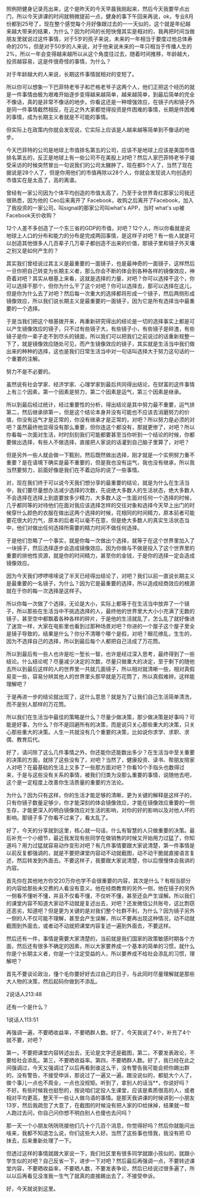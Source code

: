 照例把健身记录亮出来，这个是昨天的今天早晨我刚起来，然后今天我要早点出门，所以今天讲课的时间就稍微提前一点，健身的事下午回来再说，ok，专业8月份都到25号了，现在整个感觉每个月好像跟过去的一一天似的，这个就是年纪越来越大带来的结果，为什么？因为时间的长短快慢其实是相对的，我再把时间当做朋友里就说过这件事情，对于5岁的孩子来说，未来的一年相当于要度过他总体寿命的20%，但是对于50岁的人来说，对于他来说未来的一年只相当于传播人生的2%，所以一年会变得越来越所以从这个角度往过去，随着时间推移，年龄越大，投资越容易，这是件很奇怪的事情，为什么？

对于年龄越大的人来说，长期这件事情就相对的变短了。

所以你可以想象一下巴菲特老爷子和芒格老爷子这两个人，他们正把这个经历的就是一件事情由极为艰难开始逐步变得越来越简单，越来越简单，到最后简单的完全不像话，真的是非常不像话的地步。你看这还是一种增强效应，在镜子内和镜子外是同一件事情截然相反，在近之外大家都觉得投资是件困难的事情，长期是件困难的事情，成为长期主义者就是不可能的事情。

但实际上在政策内你就会发现说，它实际上应该是人越来越等简单到不像话的地步。

今天巴菲特的公司是地球上市值排名第五的公司，应该不是地球上应该是美国市值排名第五的，反正是地球上有一些公司不在美股上对吧？然后人家巴菲特老爷子接受采访的时候突然冒出一句说我们的公司太臃肿了，现在都5个人了，当然了现在据说是28个人了，但是你用他们的市值再除以28个人，你就会发现说人均创造的市值实在是太高了，高的离谱。

曾经有一家公司因为个体平均创造的市值太高了，乃至于全世界青红那家公司我还很熟悉，因为他的 Ceo后来离开了 Facebook，收购之后离开了Facebook，加入了我投资的一家公司，叫signal的那家公司叫what's APP，当时 what's up被Facebook天价收购？

12个人差不多创造了一个东三省的GDP的市值，对吧？12个人，所以你看就是说地球上人口的分布和能力的分布是完成两回事情，是这样子对吧？有一些人就是可以创造其他很多人几百辈子几万辈子都创造不出来的价值，那镜子里和镜子外天壤之别又是如何产生的？

其实我们曾经说过其主义是最重要的一面镜子，也是最神奇的一面镜子，这样然后一旦你把自己转变为长期主义者，那么你会不断的体会到各种各样的镜像效应，神奇着对吧？其实从根基上来看，这就是选择的力量，对吧？你可以选择干这个，你可以选择干那个，但你为什么干了这个对吧？你可以选择去，那可以选择在这儿，但是你为什么去了对吧？然后每一次重大的选择都将形成一个镜子，然后两侧形成镜像效应，所以我们说长期主义是最重要的一面镜子，因为它是所有选择当中最重要的一个选择。

于是当我们把这个根基拨开来，再重新研究得出的结论是一切的选择事实上都是可以产生镜像效应的镜子，只不过有些镜子大，有些镜子小，有些镜子是碎渣，有些镜子是你一辈子走不到尽头的镜面，所以我们可以把我们之前说过的话重新规整一下了，就是镜像效应随处可见，而产生镜像效应的镜子，其实就是生活当中我们做出来的种种的选择，这也是我们日常生活当中对一句话叫选择大于努力这句话的一个重要的注解。

努力不是不必要的。

虽然说有社会学家、经济学家、心理学家到最后共同得出结论，在财富的这件事情上有三个因素，第一个因素是努力，第二个因素是运气，第三个因素是继承。

所以到最后经过统计，经过重要性的分析，得出结论是其中努力最不重要，运气排第二，然后继承排第一，但是这个结论本身并没有可能也不应该去消磨努力的价值，你没有运气才是正常的，你没有继承才是正常的，对吧？所以努力是必须的对吧？虽然最终他显得没有那么重要，但你连这个都没有，那就更惨了，对吧？所以你看每一次面对生活，时时刻刻我们可能都要甚至当你听到一个结论的时候，你都要做出选择，有些人不做选择，直接把人家说的话灌到自己脑子里算了，对吧？

但是另外一些人就会做一下甄别，然后既然做出选择，刚才就是一个实例努力重不重要？是在语境下确实是最不重要的，但是我也没有运气，我也没有继承，所以我当然要努力，前面好像是我们在不着边际的说了一些事情。

对，现在我们终于可以说今天我们想分享的最重要的结论，就是为什么在生活当中，我们要尽量想办法减少选择的次数，先说绝大多数人的生活状态，绝大多数人不会选择在选择上到底要放多少精力，大多数人这一生面对任何一个选择的时候，几乎都同等的对待他们在面对我应该选择怎样的交往对象和选择今天早上出门的时候穿什么颜色的衣服在做出这两个选择的时候，花相同的时间精力，原本前者可能要花很大的力气，原本的后者可以毫不在意，但是绝大多数人的真实生活状态当中，他们对做出任何选择所需要的精力时间不做任何选择。

于是他们忽略了一个事实，就是你每一次做出个选择，就等于在这个世界里加入了一块镜子，然后选择逐步会造成镜像效应。因为你做与不做是投入了这个世界里的重要的排他性资源，就是你的时间精力，甚至你的金钱，于是你的选择一定会造成镜像效应。

因为今天我们啰啰嗦嗦说了半天已经得出结论了，对吧？我们以前一直说长期主义是最重要的一名镜子，为什么？因为它是最重要的选择，所以造成经商效应的根源就在于你的每一次选择是这样子。

所以你每一次做了个选择，无论是大小，实际上都等于在生活当中放弃了一个镜子，所以那些在生活当中不挑选选择的人，最终他的世界里大大小小充满了无数的镜子，甚至空中都飘着各种各样的碎片，于是他的生活就乱了，怎么乱了就好像进了迷宫一样，大家在电影里也看到过那种场景对吧？你进的一个屋子这个屋子里全是镜子导致的，结果是什么？你分不清哪个哪个是假，对吧？眼花缭乱，生生的，因为不选择自己的选择，所以到最后每个人都把自己活成了万花筒。

所以到最后有一些人也许是吃一堑长一智，也许是经过深入思考，最终得到了一些结论。什么结论呢？尽量减少决定的次数，尽量只做重大的决定，至于剩下的随他去所以到最后这样的人的世界里一共就几面镜子，所以相对就清晰一些，相对真假易变一些，容易分辨其他人的世界里头那早就是万花筒了，所以真假难辨，这样能理解吧？

于是再进一步的结论就出现了，这什么意思？就是为了让我们自己生活简单清洗，而不是别人那样的万花筒。

所以我们在生活当中最佳的策略是什么？尽量少做决策，那少做决策是好事吗？可能是好事，为什么？你不是回避所有的决策，而是说只关心那些重大的决策，只关心那些重大的决策。人生一共就没有几个重要的决策，比如说你求学、求职、求偶、教育后代。

好了，请问除了这么几件事情之外，你还能你还能数出多少？在生活当中至关重要的决策的方面，就除了这些没有了，对吧？当然了，健康投资、读书、帮朋友陪家人对吧？在最基础的生活上又多了一些那方面对吧？你看10个手指头也数得过来，于是与这些没有关系的事情，被我们归类为没那么重要的事情，说随他去吧，这个是一定程度上改善你生活质量的重要的方法论。

为什么？因为只有这样，你的生活才能足够的清晰，更为关键的解释是这样子的，只有你镜子数量足够少，你才能深刻的体会镜像效应，才能在镜像效应重要的一侧生存，才能更深入的明白镜像效应对生活的影响，对你的好的影响以及对他人坏的影响。那镜子多了你看不过来了，看太乱了。

好了，今天的分享就到这里，核心就一句话，什么有智慧的人只做重要的决策。最后补充一个小细节，最近我发现有些同学在做销售的时候又开始用力过猛了，你知道吗？用力过猛就容易动作变形对吧？有几件事情要跟大家说清楚，第一件事情是以前反复都强调的，就是不要把课堂内容动不动就截图，动不动干脆就直接语言复述，然后转发到外面去。不要这样子，我要跟大家说清楚，你以后慢慢体会我讲的内容。

首先你在其他地方你交20万你也学不会很重要的内容，其次是什么？有相当部分的内容给那些未交费的人看没有意义。他在经商教育的另外一侧，他在镜子的另外一侧看不懂听不懂，并且不仅看不懂，不仅听不懂，甚至还会产生误解。所以我们的课堂内容不知道大家动不动就是复述出去，对吧？还发微信公共账号，这比剽窃还恶劣，知道吧？但是更为关键的是对我们整个社群不利，为什么？因为镜子另外一侧的人不仅可能不理解，甚至会产生误解，所以不要再出现这种情况，动不动就截图到外面去，或者动不动就把课堂内容复述一遍到外面去，不要这样。

然后还有一件，事情是需要大家清楚的，当前就是我们国家的政策敏感时期各个方面，然后还有很多不确定的因素，所以大家要养成一个基本的简单的习惯，就什么你是个长期主义者，你是一个注定受益的人，所以要养成不给社会添乱的习惯，理解吧？

首先不要谈论政治，懂个毛你要好好去过自己的日子，与此同时尽量理解就是那些大人物的决策，然后起码你做到不添乱。

2说话人213:48

还有一个是什么？

1说话人113:51

再强调一遍，不要晒收益率，不要晒群人数。好了，今天我说了4个，补充了4个就不要，对吧？

第一，不要把课堂内容转述出去，无论是文字还是截图，第二，不要发表政论，不要给社会添乱。第三，不要晒收益率。第四，不要晒群人数。好了，我已经在此之间强调过，今天又强调过了以后再看到谁这么干，没有警告我可能会把你踢出群的，没有警告，不接受申诉，那说过了一遍又一遍，跟没说似的，都挺大个人了，做个事儿一点也不周全，一点也没规矩。听到了，拿别人的话当**，你说好吗？不好。有些时候我也挺愁的，按说咱们定投人生课堂，应该是素质很高的人，或者相对平均更高，整天干一些让人做乌语的事情。是那天我讲课的时候讲到一小朋友13岁，然后我疏忽了大意了，在截图的时候没有把人家的ID给抹掉，结果就一帮人跑过去问，你自己问你想不明白别人也傻也去问吗？

那一天一个小朋友咣咣咣接他们几十个几百个消息，你觉得好吗？然后你就能问出啥来，我都不知道怎么说，你们这些大人好。当然了这些事也怪我，我没有把 ID抹去，后来重新处理了一下。

但透过这样的事情就跟大家说一下，我们社区里有很多同学就跟小孩似的，就跟小学生似的对吧？自己反省一下，进步一下对吧？然后最后再强调一点，不要转述课堂内容，不要晒收益率，不要晒人数，不要发表争论，然后已经说过很多遍了，所以以后再看见没准我一生气了就真的直接踢出去了，不接受申诉。

好，今天就说到这里。